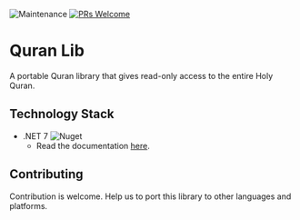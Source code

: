 ![Maintenance](https://img.shields.io/maintenance/yes/2023?style=flat-square) [![PRs Welcome](https://img.shields.io/badge/PRs-welcome-brightgreen.svg?style=flat-square)](https://makeapullrequest.com)

# Quran Lib

A portable Quran library that gives read-only access to the entire Holy Quran.

## Technology Stack

* .NET 7 ![Nuget](https://img.shields.io/nuget/v/Pienteger.QuranLib?style=flat-square)
  * Read the documentation [here](src/cs/README.md).


## Contributing

Contribution is welcome. Help us to port this library to other languages and platforms.

